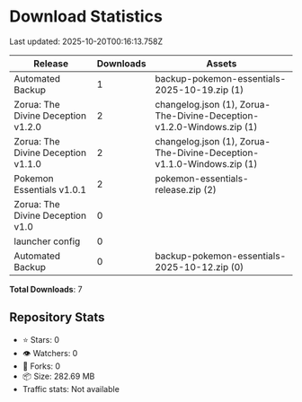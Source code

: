 # Download Statistics

Last updated: 2025-10-20T00:16:13.758Z

| Release | Downloads | Assets |
|---------|-----------|--------|
| Automated Backup | 1 | backup-pokemon-essentials-2025-10-19.zip (1) |
| Zorua: The Divine Deception v1.2.0 | 2 | changelog.json (1), Zorua-The-Divine-Deception-v1.2.0-Windows.zip (1) |
| Zorua: The Divine Deception v1.1.0 | 2 | changelog.json (1), Zorua-The-Divine-Deception-v1.1.0-Windows.zip (1) |
| Pokemon Essentials v1.0.1 | 2 | pokemon-essentials-release.zip (2) |
| Zorua: The Divine Deception v1.0 | 0 |  |
| launcher config | 0 |  |
| Automated Backup | 0 | backup-pokemon-essentials-2025-10-12.zip (0) |

**Total Downloads**: 7

## Repository Stats

- ⭐ Stars: 0
- 👁️ Watchers: 0
- 🍴 Forks: 0
- 📦 Size: 282.69 MB
- Traffic stats: Not available
